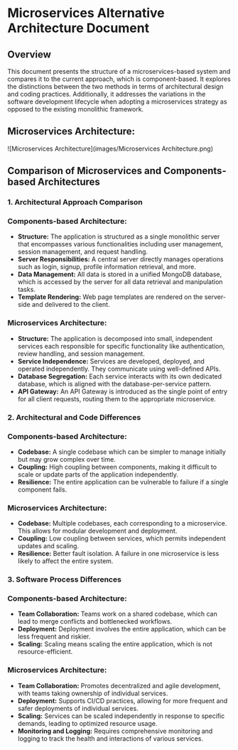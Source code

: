 # Microservices Alternative Architecture Document

## Overview
This document presents the structure of a microservices-based system and compares it to the current approach, which is component-based. It explores the distinctions between the two methods in terms of architectural design and coding practices. Additionally, it addresses the variations in the software development lifecycle when adopting a microservices strategy as opposed to the existing monolithic framework.


## Microservices Architecture:

![Microservices Architecture](images/Microservices Architecture.png)

## Comparison of Microservices and Components-based Architectures

### 1. Architectural Approach Comparison

### Components-based Architecture:
- **Structure:** The application is structured as a single monolithic server that encompasses various functionalities including user management, session management, and request handling.
- **Server Responsibilities:** A central server directly manages operations such as login, signup, profile information retrieval, and more.
- **Data Management:** All data is stored in a unified MongoDB database, which is accessed by the server for all data retrieval and manipulation tasks.
- **Template Rendering:** Web page templates are rendered on the server-side and delivered to the client.

### Microservices Architecture:
- **Structure:** The application is decomposed into small, independent services each responsible for specific functionality like authentication, review handling, and session management.
- **Service Independence:** Services are developed, deployed, and operated independently. They communicate using well-defined APIs.
- **Database Segregation:** Each service interacts with its own dedicated database, which is aligned with the database-per-service pattern.
- **API Gateway:** An API Gateway is introduced as the single point of entry for all client requests, routing them to the appropriate microservice.

### 2. Architectural and Code Differences

### Components-based Architecture:
- **Codebase:** A single codebase which can be simpler to manage initially but may grow complex over time.
- **Coupling:** High coupling between components, making it difficult to scale or update parts of the application independently.
- **Resilience:** The entire application can be vulnerable to failure if a single component fails.

### Microservices Architecture:
- **Codebase:** Multiple codebases, each corresponding to a microservice. This allows for modular development and deployment.
- **Coupling:** Low coupling between services, which permits independent updates and scaling.
- **Resilience:** Better fault isolation. A failure in one microservice is less likely to affect the entire system.

### 3. Software Process Differences

### Components-based Architecture:
- **Team Collaboration:** Teams work on a shared codebase, which can lead to merge conflicts and bottlenecked workflows.
- **Deployment:** Deployment involves the entire application, which can be less frequent and riskier.
- **Scaling:** Scaling means scaling the entire application, which is not resource-efficient.

### Microservices Architecture:
- **Team Collaboration:** Promotes decentralized and agile development, with teams taking ownership of individual services.
- **Deployment:** Supports CI/CD practices, allowing for more frequent and safer deployments of individual services.
- **Scaling:** Services can be scaled independently in response to specific demands, leading to optimized resource usage.
- **Monitoring and Logging:** Requires comprehensive monitoring and logging to track the health and interactions of various services.
